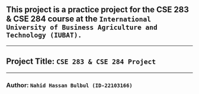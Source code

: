 ## This project is a practice project for the CSE 283 & CSE 284 course at the `International University of Business Agriculture and Technology (IUBAT).`

---

## Project Title: `CSE 283 & CSE 284 Project`

---

### Author: `Nahid Hassan Bulbul (ID-22103166)`
